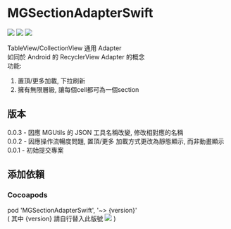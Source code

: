 # MGSectionAdapterSwift
![](https://img.shields.io/cocoapods/v/MGSectionAdapterSwift.svg?style=flat) 
![](https://img.shields.io/badge/platform-ios-lightgrey.svg) 
![](https://img.shields.io/badge/language-swift-orange.svg)  

TableView/CollectionView 通用 Adapter  
如同於 Android 的 RecyclerView Adapter 的概念  
功能:  
1. 置頂/更多加載, 下拉刷新  
2. 擁有無限層級, 讓每個cell都可為一個section  

## 版本  
0.0.3 - 因應 MGUtils 的 JSON 工具名稱改變, 修改相對應的名稱  
0.0.2 - 因應操作流暢度問題, 置頂/更多 加載方式更改為靜態顯示, 而非動畫顯示
0.0.1 - 初始提交專案  

## 添加依賴  

### Cocoapods
pod 'MGSectionAdapterSwift', '~> {version}'  
( 其中 {version} 請自行替入此版號 ![](https://img.shields.io/cocoapods/v/MGSectionAdapterSwift.svg?style=flat) )  
